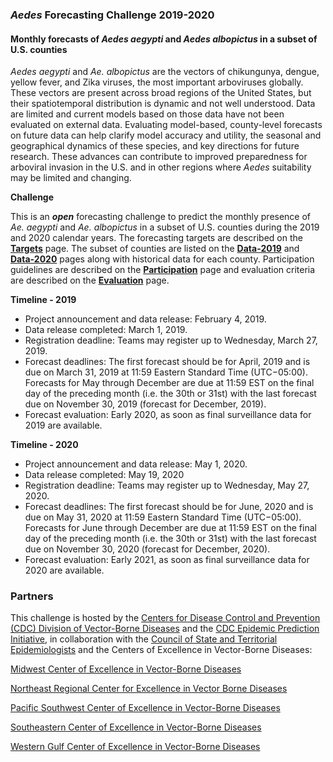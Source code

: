 ### *Aedes* Forecasting Challenge 2019-2020

#### Monthly forecasts of *Aedes aegypti* and *Aedes albopictus* in a subset of U.S. counties
 
*Aedes aegypti* and *Ae. albopictus* are the vectors of chikungunya, dengue, yellow fever, and Zika viruses, the most important arboviruses globally. These vectors are present across broad regions of the United States, but their spatiotemporal distribution is dynamic and not well understood. Data are limited and current models based on those data have not been evaluated on external data. Evaluating model-based, county-level forecasts on future data can help clarify model accuracy and utility, the seasonal and geographical dynamics of these species, and key directions for future research. These advances can contribute to improved preparedness for arboviral invasion in the U.S. and in other regions where *Aedes* suitability may be limited and changing.

**Challenge**

This is an _**open**_ forecasting challenge to predict the monthly presence of *Ae. aegypti* and *Ae. albopictus* in a subset of U.S. counties during the 2019 and 2020 calendar years. The forecasting targets are described on the [**Targets**](https://github.com/cdcepi/Aedes-forecast-project-2019-2020/blob/main/Targets.md) page. The subset of counties are listed on the [**Data-2019**](https://github.com/cdcepi/Aedes-forecast-project-2019-2020/blob/main/Data-2019.md) and [**Data-2020**](https://github.com/cdcepi/Aedes-forecast-project-2019-2020/blob/main/Data-2020.md) pages along with historical data for each county. Participation guidelines are described on the [**Participation**](https://github.com/cdcepi/Aedes-forecast-project-2019-2020/blob/main/Participation.md) page and evaluation criteria are described on the [**Evaluation**](https://github.com/cdcepi/Aedes-forecast-project-2019-2020/blob/main/Evaluation.md) page.

**Timeline - 2019**
* Project announcement and data release: February 4, 2019.
* Data release completed: March 1, 2019. 
* Registration deadline: Teams may register up to Wednesday, March 27, 2019.
* Forecast deadlines: The first forecast should be for April, 2019 and is due on March 31, 2019 at 11:59 Eastern Standard Time (UTC−05:00). Forecasts for May through December are due at 11:59 EST on the final day of the preceding month (i.e. the 30th or 31st) with the last forecast due on November 30, 2019 (forecast for December, 2019).
* Forecast evaluation: Early 2020, as soon as final surveillance data for 2019 are available.

**Timeline - 2020**
* Project announcement and data release: May 1, 2020.
* Data release completed: May 19, 2020 
* Registration deadline: Teams may register up to Wednesday, May 27, 2020.
* Forecast deadlines: The first forecast should be for June, 2020 and is due on May 31, 2020 at 11:59 Eastern Standard Time (UTC−05:00). Forecasts for June through December are due at 11:59 EST on the final day of the preceding month (i.e. the 30th or 31st) with the last forecast due on November 30, 2020 (forecast for December, 2020).
* Forecast evaluation: Early 2021, as soon as final surveillance data for 2020 are available.

### Partners

This challenge is hosted by the [Centers for Disease Control and Prevention (CDC) Division of Vector-Borne Diseases](https://www.cdc.gov/ncezid/dvbd/index.html) and the [CDC Epidemic Prediction Initiative](https://predict.cdc.gov), in collaboration with the [Council of State and Territorial Epidemiologists](https://www.cste.org/) and the Centers of Excellence in Vector-Borne Diseases:

[Midwest Center of Excellence in Vector-Borne Diseases](http://mcevbd.wisc.edu)

[Northeast Regional Center for Excellence in Vector Borne Diseases](http://neregionalvectorcenter.com)

[Pacific Southwest Center of Excellence in Vector-Borne Diseases](https://pacvec.us)

[Southeastern Center of Excellence in Vector-Borne Diseases](http://cdcsercoevbd-flgateway.org)

[Western Gulf Center of Excellence in Vector-Borne Diseases](https://www.utmb.edu/wgcvbd)
